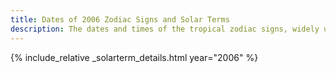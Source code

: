 ```yaml
---
title: Dates of 2006 Zodiac Signs and Solar Terms
description: The dates and times of the tropical zodiac signs, widely used in western astrology, and solar terms of year 2006
---
```

{% include_relative _solarterm_details.html year="2006" %}
